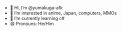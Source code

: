 - 👋 Hi, I’m @yumakuga-afk
- 👀 I’m interested in anime, Japan, computers, MMOs
- 🌱 I’m currently learning c#
- 😄 Pronouns: He/Him

<!---
yumakuga-afk/yumakuga-afk is a ✨ special ✨ repository because its `README.md` (this file) appears on your GitHub profile.
You can click the Preview link to take a look at your changes.
--->
